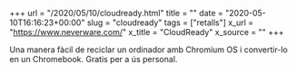 +++
url = "/2020/05/10/cloudready.html"
title = ""
date = "2020-05-10T16:16:23+00:00"
slug = "cloudready"
tags = ["retalls"]
x_url = "https://www.neverware.com/"
x_title = "CloudReady"
x_source = ""
+++


Una manera fàcil de reciclar un ordinador amb Chromium OS i convertir-lo en un Chromebook. Gratis per a ús personal.

